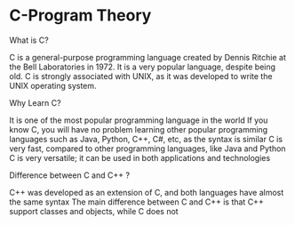 # C-Program Theory

What is C?

C is a general-purpose programming language created by Dennis Ritchie at the Bell Laboratories in 1972.
It is a very popular language, despite being old.
C is strongly associated with UNIX, as it was developed to write the UNIX operating system.

Why Learn C?

It is one of the most popular programming language in the world
If you know C, you will have no problem learning other popular programming languages such as Java, Python, C++, C#, etc, as the syntax is similar
C is very fast, compared to other programming languages, like Java and Python
C is very versatile; it can be used in both applications and technologies

Difference between C and C++ ?

C++ was developed as an extension of C, and both languages have almost the same syntax
The main difference between C and C++ is that C++ support classes and objects, while C does not
